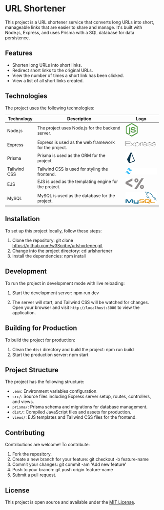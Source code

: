   # URL Shortener

  This project is a URL shortener service that converts long URLs into short, manageable links that are easier to share and manage. It's built with Node.js, Express, and uses Prisma with a SQL database for data persistence.

  ## Features

  - Shorten long URLs into short links.
  - Redirect short links to the original URLs.
  - View the number of times a short link has been clicked.
  - View a list of all short links created.
  
  ## Technologies

  The project uses the following technologies:


| Technology | Description | Logo |
|------------|-------------|------|
| Node.js | The project uses Node.js for the backend server. | <img src="./public/images/nodejs.png" alt="nodejs" width="40" height="45"> |
| Express | Express is used as the web framework for the project. | <img src="./public/images/express.png" alt="express" width="100" height="20"> |
| Prisma | Prisma is used as the ORM for the project. | <img src="./public/images/prisma.png" alt="prisma" width="35" height="40"> |
| Tailwind CSS | Tailwind CSS is used for styling the frontend. | <img src="./public/images/tailwindcss.png" alt="tailwindcss" width="130" height="20"> |
| EJS | EJS is used as the templating engine for the project. | <img src="./public/images/ejs.png" alt="ejs" width="60" height="35"> |
| MySQL | MySQL is used as the database for the project. | <img src="./public/images/mysql.png" alt="sqlite" width="110" height="40"> |


  ## Installation

  To set up this project locally, follow these steps:

  1. Clone the repository: git clone https://github.com/w3Scribe/urlshortener.git
  2. Change into the project directory: cd urlshortener
  3. Install the dependencies: npm install
  
  ## Development
  
  To run the project in development mode with live reloading:
  
  1. Start the development server: npm run dev
   
  2. The server will start, and Tailwind CSS will be watched for changes. Open your browser and visit `http://localhost:3000` to view the application.
  
  ## Building for Production
  
  To build the project for production:
  
  1. Clean the `dist` directory and build the project: npm run build
  2. Start the production server: npm start
  
  ## Project Structure
  
  The project has the following structure:
  
  - `.env`: Environment variables configuration.
  - `src/`: Source files including Express server setup, routes, controllers, and views.
  - `prisma/`: Prisma schema and migrations for database management.
  - `dist/`: Compiled JavaScript files and assets for production.
  - `views/`: EJS templates and Tailwind CSS files for the frontend.
  
  ## Contributing
  
  Contributions are welcome! To contribute:
  
  1. Fork the repository.
  2. Create a new branch for your feature: git checkout -b feature-name
  3. Commit your changes: git commit -am 'Add new feature'
  4. Push to your branch: git push origin feature-name
  5. Submit a pull request.
   
  ## License

  This project is open source and available under the [MIT License](LICENSE).